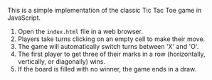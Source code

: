 This is a simple implementation of the classic Tic Tac Toe game in JavaScript.

1. Open the `index.html` file in a web browser.
2. Players take turns clicking on an empty cell to make their move.
3. The game will automatically switch turns between 'X' and 'O'.
4. The first player to get three of their marks in a row (horizontally, vertically, or diagonally) wins.
5. If the board is filled with no winner, the game ends in a draw.

